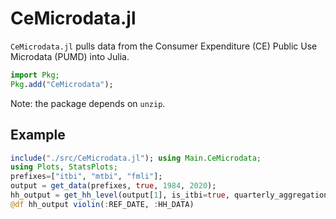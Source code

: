 # CeMicrodata.jl
```CeMicrodata.jl``` pulls data from the Consumer Expenditure (CE) Public Use Microdata (PUMD) into Julia.

```julia
import Pkg;
Pkg.add("CeMicrodata");
```

Note: the package depends on ```unzip```.

## Example

```julia
include("./src/CeMicrodata.jl"); using Main.CeMicrodata;
using Plots, StatsPlots;
prefixes=["itbi", "mtbi", "fmli"];
output = get_data(prefixes, true, 1984, 2020);
hh_output = get_hh_level(output[1], is_itbi=true, quarterly_aggregation=true);
@df hh_output violin(:REF_DATE, :HH_DATA)
```
